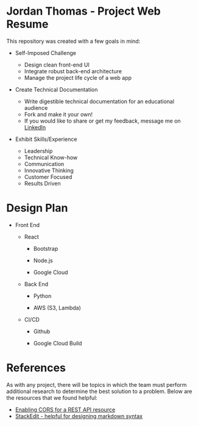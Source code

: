 # Jordan Thomas - Project Web Resume
This repository was created with a few goals in mind:

- Self-Imposed Challenge
	- Design clean front-end UI
	- Integrate robust back-end architecture
	- Manage the project life cycle of a web app

- Create Technical Documentation
	- Write digestible technical documentation for an educational audience 
	- Fork and make it your own!
	- If you would like to share or get my feedback, message me on [LinkedIn](https://www.linkedin.com/in/jordan-thomas-56787851)

- Exhibit Skills/Experience
	- Leadership
	- Technical Know-how
	- Communication
	- Innovative Thinking
	- Customer Focused
	- Results Driven
# Design Plan
- Front End

	- React

		- Bootstrap

		- Node.js

		- Google Cloud

	- Back End

		- Python

		- AWS (S3, Lambda)

	- CI/CD

		- Github

		- Google Cloud Build
# References

As with any project, there will be topics in which the team must perform additional research to determine the best solution to a problem. Below are the resources that we found helpful:
- [Enabling CORS for a REST API resource](https://docs.aws.amazon.com/apigateway/latest/developerguide/how-to-cors.html)
- [StackEdit - helpful for designing markdown syntax](https://stackedit.io)

